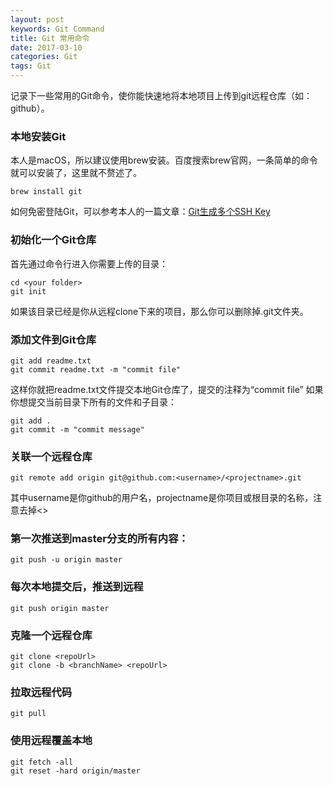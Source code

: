 ```yaml
---
layout: post
keywords: Git Command
title: Git 常用命令
date: 2017-03-10
categories: Git
tags: Git
---
```


记录下一些常用的Git命令，使你能快速地将本地项目上传到git远程仓库（如：github）。

### 本地安装Git
本人是macOS，所以建议使用brew安装。百度搜索brew官网，一条简单的命令就可以安装了，这里就不赘述了。

```
brew install git
```

如何免密登陆Git，可以参考本人的一篇文章：[Git生成多个SSH Key](/2017/01/07/git-ssh-key)

### 初始化一个Git仓库

首先通过命令行进入你需要上传的目录：

```
cd <your folder>
git init
```

如果该目录已经是你从远程clone下来的项目，那么你可以删除掉.git文件夹。
<!-- more -->
### 添加文件到Git仓库

```
git add readme.txt
git commit readme.txt -m "commit file"
```
这样你就把readme.txt文件提交本地Git仓库了，提交的注释为“commit file”
如果你想提交当前目录下所有的文件和子目录：

```
git add . 
git commit -m "commit message"
```

### 关联一个远程仓库

```
git remote add origin git@github.com:<username>/<projectname>.git
```
其中username是你github的用户名，projectname是你项目或根目录的名称，注意去掉<>

### 第一次推送到master分支的所有内容：

```
git push -u origin master
```

### 每次本地提交后，推送到远程

```
git push origin master
```

### 克隆一个远程仓库

```
git clone <repoUrl>
git clone -b <branchName> <repoUrl>
```

### 拉取远程代码

```
git pull
```

### 使用远程覆盖本地

```
git fetch -all
git reset -hard origin/master
```


